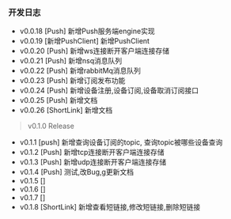 ### 开发日志
- v0.0.18  [Push] 新增Push服务端engine实现
- v0.0.19  [新增PushClient] 新增PushClient
- v0.0.20  [Push] 新增ws连接断开客户端连接存储
- v0.0.21  [Push] 新增nsq消息队列
- v0.0.22  [Push] 新增rabbitMq消息队列
- v0.0.23  [Push] 新增订阅发布功能
- v0.0.24  [Push] 新增设备注册,设备订阅,设备取消订阅接口
- v0.0.25  [Push] 新增文档
- v0.0.26  [ShortLink] 新增文档

> v0.1.0  Release
- v0.1.1  [push] 新增查询设备订阅的topic, 查询topic被哪些设备查询
- v0.1.2  [Push] 新增tcp连接断开客户端连接存储
- v0.1.3  [Push] 新增udp连接断开客户端连接存储
- v0.1.4  [Push] 测试,改Bug,g更新文档
- v0.1.5  []
- v0.1.6  []
- v0.1.7  []
- v0.1.8  [ShortLink] 新增查看短链接,修改短链接,删除短链接